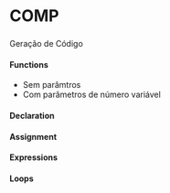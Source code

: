 # COMP

###
Geração de Código

#### Functions

* Sem parâmtros
* Com parâmetros de número variável

####  Declaration

#### Assignment

#### Expressions

#### Loops
